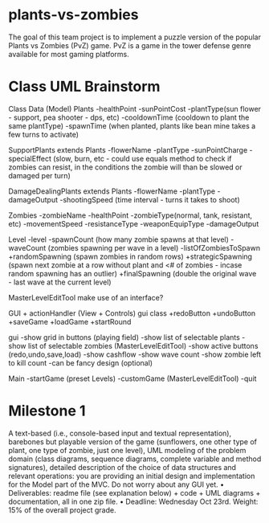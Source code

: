 # plants-vs-zombies

The goal of this team project is to implement a puzzle version of the popular Plants vs
Zombies (PvZ) game. PvZ is a game in the tower defense genre available for most
gaming platforms.

# Class UML Brainstorm

Class Data (Model)
Plants
-healthPoint
-sunPointCost
-plantType(sun flower - support, pea shooter - dps, etc)
-cooldownTime (cooldown to plant the same plantType)
-spawnTime (when planted, plants like bean mine takes a few turns to activate)

SupportPlants extends Plants
-flowerName
-plantType
-sunPointCharge
-specialEffect (slow, burn, etc - could use equals method to check if zombies can resist, in the conditions the zombie will than be slowed or damaged per turn)

DamageDealingPlants extends Plants
-flowerName
-plantType
-damageOutput
-shootingSpeed (time interval - turns it takes to shoot)

Zombies
-zombieName
-healthPoint
-zombieType(normal, tank, resistant, etc)
-movementSpeed
-resistanceType
-weaponEquipType
-damageOutput

Level
-level
-spawnCount (how many zombie spawns at that level)
-waveCount (zombies spawning per wave in a level)
-listOfZombiesToSpawn
+randomSpawning (spawn zombies in random rows)
+strategicSpawning (spawn next zombie at a row without plant and <# of zombies - incase random spawning has an outlier)
+finalSpawning (double the original wave - last wave at the current level)

MasterLevelEditTool
make use of an interface?

GUI + actionHandler (View + Controls)
gui class
+redoButton
+undoButton
+saveGame
+loadGame
+startRound

gui 
-show grid in buttons (playing field)
-show list of selectable plants
-show list of selectable zombies (MasterLevelEditTool)
-show active buttons (redo,undo,save,load)
-show cashflow
-show wave count
-show zombie left to kill count
-can be fancy design (optional)

Main
-startGame (preset Levels)
-customGame (MasterLevelEditTool)
-quit

# Milestone 1

A text-based (i.e., console-based input and textual representation), barebones
but playable version of the game (sunflowers, one other type of plant, one type of
zombie, just one level), UML modeling of the problem domain (class diagrams, sequence
diagrams, complete variable and method signatures), detailed description of the choice of
data structures and relevant operations: you are providing an initial design and
implementation for the Model part of the MVC. Do not worry about any GUI yet.
• Deliverables: readme file (see explanation below) + code + UML diagrams +
documentation, all in one zip file.
• Deadline: Wednesday Oct 23rd. Weight: 15% of the overall project grade. 
